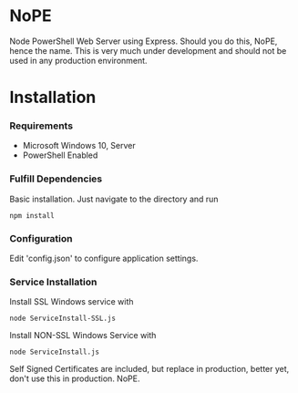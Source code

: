 # NoPE
 Node PowerShell Web Server using Express. Should you do this, NoPE, hence the name. This is very much under development and should not be used in any production environment. 

# Installation
### Requirements
 - Microsoft Windows 10, Server
 - PowerShell Enabled 

### Fulfill Dependencies
Basic installation. Just navigate to the directory and run

``npm install``

### Configuration
Edit 'config.json' to configure application settings.

### Service Installation
Install SSL Windows service with

``node ServiceInstall-SSL.js``

Install NON-SSL Windows Service with

``node ServiceInstall.js``

Self Signed Certificates are included, but replace in production, better yet, don't use this in production. NoPE.

